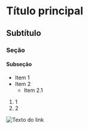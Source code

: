 # Título principal
## Subtítulo
### Seção
#### Subseção

- Item 1
- Item 2
    - Item 2.1

1. 1
2. 2

![Texto do link](https://i.pinimg.com/236x/b5/88/60/b588605aa58e8dc38783bfa429dc184d.jpg)